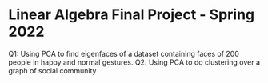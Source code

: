 # Linear Algebra Final Project - Spring 2022

Q1: Using PCA to find eigenfaces of a dataset containing faces of 200 people in happy and normal gestures.
Q2: Using PCA to do clustering over a graph of social community

